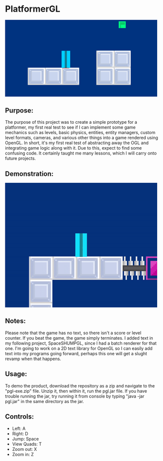 # PlatformerGL
<img src="misc/demoImg.PNG" width = "500"></img>
## Purpose:
The purpose of this project was to create a simple prototype for a platformer, my first real test 
to see if I can implement some game mechanics such as levels, basic physics, entities, entity managers,
custom level formats, cameras, and various other things into a game rendered using OpenGL. In short, it's
my first real test of abstracting away the OGL and integrating game logic along with it. Due to this, expect
to find some confusing code. It certainly taught me many lessons, which I will carry onto future projects.
## Demonstration:
<img src="misc/demo.gif" width = "500"></img>
## Notes:
Please note that the game has no text, so there isn't a score or level counter. If you beat the game, the game simply terminates. 
I added text in my following project, SpaceSHUMPGL, since I had a batch renderer for that one. I'm going to work on 
a 2D text library for OpenGL so I can easily add text into my programs going forward, perhaps this one will get a slught revamp
when that happens.
## Usage:
To demo the product, download the repository as a zip and navigate to the "pgl-exe.zip" file. Unzip it, then within it, run the pgl.jar file.
If you have trouble running the jar, try running it from console by typing "java -jar pgl.jar" in the same directory as the jar.
## Controls:
- Left: A
- Right: D
- Jump:  Space
- View Quads: T
- Zoom out: X
- Zoom in: Z
